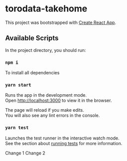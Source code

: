 # torodata-takehome

This project was bootstrapped with [Create React App](https://github.com/facebook/create-react-app).

## Available Scripts

In the project directory, you should run:

### `npm i`

To install all dependencies

### `yarn start`

Runs the app in the development mode.<br />
Open [http://localhost:3000](http://localhost:3000) to view it in the browser.

The page will reload if you make edits.<br />
You will also see any lint errors in the console.

### `yarn test`

Launches the test runner in the interactive watch mode.<br />
See the section about [running tests](https://facebook.github.io/create-react-app/docs/running-tests) for more information.

Change 1
Change 2